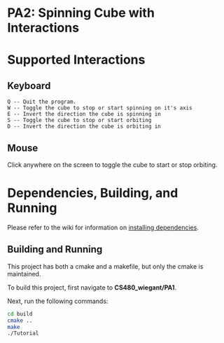# PA2: Spinning Cube with Interactions

# Supported Interactions

## Keyboard

``` 
Q -- Quit the program.
W -- Toggle the cube to stop or start spinning on it's axis
E -- Invert the direction the cube is spinning in
S -- Toggle the cube to stop or start orbiting
D -- Invert the direction the cube is orbiting in
```

## Mouse

Click anywhere on the screen to toggle the cube to start or stop orbiting.

# Dependencies, Building, and Running

Please refer to the wiki for information on [installing dependencies](https://github.com/mwiegant/CS480_wiegant/wiki/General-Setup-Instructions).

## Building and Running
This project has both a cmake and a makefile, but only the cmake is maintained.

To build this project, first navigate to **CS480_wiegant/PA1**.

Next, run the following commands:
```bash
cd build
cmake ..
make
./Tutorial
```
